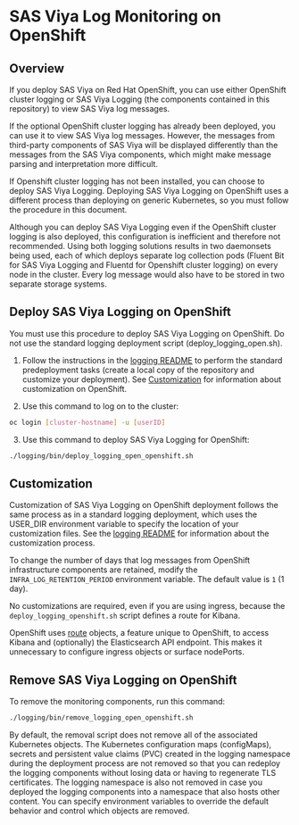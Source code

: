 # SAS Viya Log Monitoring on OpenShift

## Overview

If you deploy SAS Viya on Red Hat OpenShift, you can use either OpenShift 
cluster logging or SAS Viya Logging (the components contained in this 
repository) to view SAS Viya log messages. 

If the optional OpenShift cluster logging has already been deployed, you can use 
it to view SAS Viya log messages. However, the messages from third-party components 
of SAS Viya will be displayed differently than the messages from the SAS Viya components, 
which might make message parsing and interpretation more difficult.

If Openshift cluster logging has not been installed, you can choose to deploy 
SAS Viya Logging. Deploying SAS Viya Logging on 
OpenShift uses a different process than deploying on generic Kubernetes, so you 
must follow the procedure in this document. 

Although you can deploy SAS Viya Logging even if the OpenShift 
cluster logging is also deployed, this configuration is inefficient and 
therefore not recommended. Using both logging solutions results in two daemonsets   
being used, each of which deploys separate log collection pods (Fluent Bit for 
SAS Viya Logging and Fluentd for Openshift cluster logging) on every node in the cluster. 
Every log message would also have to be stored in two separate storage systems.  

## Deploy SAS Viya Logging on OpenShift

You must use this procedure to deploy SAS Viya Logging on OpenShift. Do not use the standard logging deployment script (deploy_logging_open.sh).

1. Follow the instructions in the [logging README](../README.md#l_pre_dep) to perform the standard predeployment tasks (create a local copy of the repository and customize 
your deployment). See [Customization](#l_os_cust) for information about customization on OpenShift.

2. Use this command to log on to the cluster:
```bash
oc login [cluster-hostname] -u [userID]
```

3. Use this command to deploy SAS Viya Logging for OpenShift:
```bash
./logging/bin/deploy_logging_open_openshift.sh
```

## <a name="l_os_cust"></a>Customization 

Customization of SAS Viya Logging on OpenShift deployment follows the same process as in a standard logging deployment, which uses the USER_DIR environment variable to specify the location of your customization files. See the [logging README](../logging/README.md#log_custom) for information about the customization process.

To change the number of days that log messages from OpenShift infrastructure components 
are retained, modify the `INFRA_LOG_RETENTION_PERIOD` environment variable. The default 
value is `1` (1 day).

No customizations are required, even if you are using ingress, because the `deploy_logging_openshift.sh` script defines a route for Kibana.

OpenShift uses [route](https://docs.openshift.com/enterprise/3.0/architecture/core_concepts/routes.html) objects, a feature unique to OpenShift, to access Kibana and (optionally) the Elasticsearch API endpoint. This makes it unnecessary to configure ingress objects or surface nodePorts.

## Remove SAS Viya Logging on OpenShift

To remove the monitoring components, run this command:
```bash
./logging/bin/remove_logging_open_openshift.sh
```
By default, the removal script does not remove all of the associated Kubernetes objects. The Kubernetes configuration maps (configMaps), secrets and persistent value claims (PVC) 
created in the logging namespace during the deployment process are not removed so that you can 
redeploy the logging components without losing data or having to regenerate TLS 
certificates. The logging namespace is also not removed in case you deployed the logging components into a namespace that also hosts other content. You can specify 
environment variables to override the default behavior and control which objects are removed.

